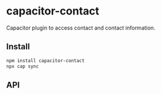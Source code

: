 # capacitor-contact

Capacitor plugin to access contact and contact information.

## Install

```bash
npm install capacitor-contact
npx cap sync
```

## API

<docgen-index></docgen-index>

<docgen-api>
<!-- run docgen to generate docs from the source -->
<!-- More info: https://github.com/ionic-team/capacitor-docgen -->
</docgen-api>
